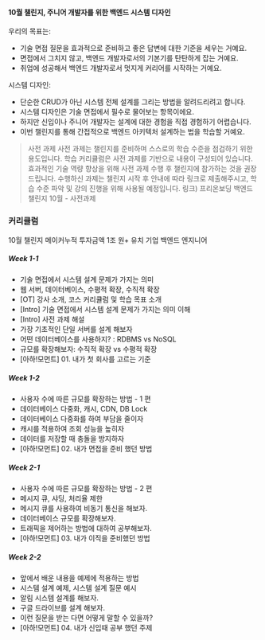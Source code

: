 #### 10월 챌린지, 주니어 개발자를 위한 백엔드 시스템 디자인

우리의 목표는:

- 기술 면접 질문을 효과적으로 준비하고 좋은 답변에 대한 기준을 세우는 거예요.
- 면접에서 그치지 않고, 백엔드 개발자로서의 기본기를 탄탄하게 잡는 거예요.
- 취업에 성공해서 백엔드 개발자로서 멋지게 커리어를 시작하는 거예요.

시스템 디자인:

- 단순한 CRUD가 아닌 시스템 전체 설계를 그리는 방법을 알려드리려고 합니다.
- 시스템 디자인은 기술 면접에서 필수로 물어보는 항목이에요.
- 하지만 신입이나 주니어 개발자는 설계에 대한 경험을 직접 경험하기 어렵습니다.
- 이번 챌린지를 통해 간접적으로 백엔드 아키텍처 설계하는 법을 학습할 거예요.

> 사전 과제
사전 과제는 챌린지를 준비하며 스스로의 학습 수준을 점검하기 위한 용도입니다.
학습 커리큘럼은 사전 과제를 기반으로 내용이 구성되어 있습니다.
효과적인 기술 역량 향상을 위해 사전 과제 수행 후 챌린지에 참가하는 것을 권장드립니다.
수행하신 과제는 챌린지 시작 후 안내에 따라 링크로 제출해주시고, 학습 수준 파악 및 강의 진행을 위해 사용될 예정입니다.
링크) 프리온보딩 백엔드 챌린지 10월 - 사전과제

### 커리큘럼

10월 챌린지 메이커누적 투자금액 1조 원+ 유치 기업 백엔드 엔지니어

##### Week 1-1

- 기술 면접에서 시스템 설계 문제가 가지는 의미
- 웹 서버, 데이터베이스, 수평적 확장, 수직적 확장
- [OT] 강사 소개, 코스 커리큘럼 및 학습 목표 소개
- [Intro] 기술 면접에서 시스템 설계 문제가 가지는 의미 이해
- [Intro] 사전 과제 해설
- 가장 기초적인 단일 서버를 설계 해보자
- 어떤 데이터베이스를 사용하지? : RDBMS vs NoSQL
- 규모를 확장해보자: 수직적 확장 vs 수평적 확장
- [아하!모먼트] 01. 내가 첫 회사를 고르는 기준

##### Week 1-2

- 사용자 수에 따른 규모를 확장하는 방법 - 1 편
- 데이터베이스 다중화, 캐시, CDN, DB Lock
- 데이터베이스 다중화를 하여 부담을 줄이자
- 캐시를 적용하여 조회 성능을 높히자
- 데이터를 저장할 때 충돌을 방지하자
- [아하!모먼트] 02. 내가 면접을 준비 했던 방법

##### Week 2-1

- 사용자 수에 따른 규모를 확장하는 방법 - 2 편
- 메시지 큐, 샤딩, 처리율 제한
- 메시지 큐를 사용하여 비동기 통신을 해보자.
- 데이터베이스 규모를 확장해보자.
- 트래픽을 제어하는 방법에 대하여 공부해보자.
- [아하!모먼트] 03. 내가 이직을 준비했던 방법

##### Week 2-2

- 앞에서 배운 내용을 예제에 적용하는 방법
- 시스템 설계 예제, 시스템 설계 질문 예시
- 알림 시스템 설계를 해보자.
- 구글 드라이브를 설계 해보자.
- 이런 질문을 받는 다면 어떻게 말할 수 있을까?
- [아하!모먼트] 04. 내가 신입때 공부 했던 주제
